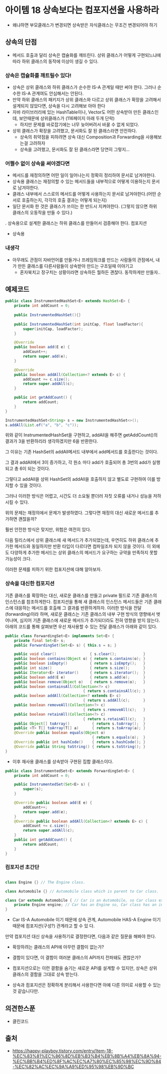 # 아이템 18 상속보다는 컴포지션을 사용하라

- 왜냐하면 부모클래스가 변경되면 상속받은 자식클래스는 무조건 변경되어야 하기 

## 상속의 단점
- 메서드 호출과 달리 상속은 캡슐화를 깨뜨린다. 상위 클래스가 어떻게 구현되느냐에 따라 하위 클래스의 동작에 이상이 생길
수 있다.

### 상속은 캡슐화를 깨트릴수 있다!
- 상속은 상위 클래스와 하위 클래스가 순수한 IS-A 관계일 때만 써야 한다. 그러나 순수한 IS-A 관계여도 안심해서는 안된다.
- 만약 하위 클래스의 패키지가 상위 클래스와 다르고 상위 클래스가 확장을 고려해서 설계되지 않았다면, 상속을 다시 고려해보
아야 한다
- 자바 라이브러리에 있는 HashTable이나, Vector도 어떤 상속받아 만든 클래스인데, 보안때문에 상위클래스가 (116페이지 아래 두개 단락)
  -  하지만 문제를 바로잡기에는 너무 늦어버려서 바꿀 수 없게 되었다.
- 상위 클래스가 확장을 고려했고, 문서화도 잘 된 클래스라면 안전하다.
  - 상속의 취약점을 피하려면 상속 대신 Composition과 Forwarding을 사용해보는걸 고려하자
  - 상속을 고려했고, 문서화도 잘 된 클래스라면 당연히 그렇지...

### 어쩔수 없이 상속을 써야겠다면

- 메서드를 재정의하면 어떤 일이 일어나는지 정확히 정리하여 문서로 남겨야한다.
- 상속용 클래스는 재정의할 수 있는 메서드들을 내부적으로 어떻게 이용하는지 문서로 남겨야한다.
- 클래스 내부에서 스스로의 메서드를 어떻게 사용하는지 문서로 남겨야한다.(어떤 순서로 호출하는지, 각각의 호출 결과는 어떻게
되는지)
- 일단 문서화 한 것은 클래스가 쓰이는 한 반드시 지켜야한다. (그렇지 않으면 하위 클래스의 오동작을 만들 수 있다.)

. 상속용으로 설계한 클래스는 하위 클래스를 만들어서 검증해야 한다.
컴포지션
- 상속용

### 내생각

- 아무래도 관점이 자바언어를 만들거나 프레임워크를 만드는 사람들의 관점에서, 내가 만든 클래스를 다른사람들이 상속받아 만드는 구조일때 이야기고
  - 혼자북치고 장구치는 상황이라면 상속하든 뭘하든 괜찮다. 동작하게만 만들자..



## 예제코드


```java
public class InstrumentedHashSet<E> extends HashSet<E> {
    private int addCount = 0;
    
    public InstrumentedHashSet(){}
    
    public InstrumentedHashSet(int initCap, float loadFactor){
    	super(initCap, loadFactor);
    }

    @Override
    public boolean add(E e) {
        addCount++;
        return super.add(e);
    }

    @Override
    public boolean addAll(Collection<? extends E> c) {
        addCount += c.size();
        return super.addAll(c);
    }

    public int getAddCount() {
        return addCount;
    }
}

InstrumentedHashSet<String> s = new InstrumentedHashSet<>();
s.addAll(List.of("a", "b", "c"));
```
위와 같이 InstrumentedHashSet을 구현하고, addAll을 해주면 getAddCount()의 결과가 3을 반환하리라 생각하겠지만 6을 반환한다.

그 이유는 기존 HashSet의 addAll메서드 내부에서 add메서드를 호출한다는 것이다.

그 결과 addAll에서 3이 증가하고, 각 원소 마다 add가 호출되어 총 3번의 add가 실행되고 총 6이 되는 것이다.

 

그렇다고 addAll을 상위 HashSet의 addAll을 호출하지 않고 별도로 구현하여 이를 방지할 수 있을 것이다.

그러나 이러한 방식은 어렵고, 시간도 더 소요될 뿐더러 자칫 오류를 내거나 성능을 저하시킬 수 있다.

 

위의 문제는 재정의에서 문제가 발생하였다. 그렇다면 재정의 대신 새로운 메서드를 추가하면 괜찮을까?

훨씬 안전한 방식은 맞지만, 위험은 여전히 있다.

다음 릴리스에서 상위 클래스에 새 메서드가 추가되었는데, 우연히도 하위 클래스에 추가한 메서드와 동일하지만 반환 타입이 다르다면 컴파일조차 되지 않을 것이다. 이 외에도 다양하게 추가한 메서드는 상위 클래스의 메서드가 요구하는 규약을 만족하지 못할 가능성이 크다.

 

이러한 문제를 피하기 위한 컴포지션에 대해 알아보자.






### 상속을 대신한 컴포지션
기존 클래스를 확장하는 대신, 새로운 클래스를 만들고 private 필드로 기존 클래스의 인스턴스를 참조하게한다.
컴포지션을 통해 새 클래스의 인스턴스 메서드들은 기존 클래스에 대응하는 메서드를 호출해 그 결과를 반환하게하자.
이러한 방식을 전달(forwarding)이라 하며, 새로운 클래스는 기존 클래스의 내부 구현 방식의 영향에서 벗어나며, 심지어 기존 클래스에 새로운 메서드가 추가되더라도 전혀 영향을 받지 않는다.
아래의 코드를 통해 살펴보면 우선 재사용할 수 있는 전달 클래스가 아래와 같이 있다.

```java
public class ForwardingSet<E> implements Set<E> {
    private final Set<E> s;
    public ForwardingSet(Set<E> s) { this.s = s; }

    public void clear()               { s.clear();            }
    public boolean contains(Object o) { return s.contains(o); }
    public boolean isEmpty()          { return s.isEmpty();   }
    public int size()                 { return s.size();      }
    public Iterator<E> iterator()     { return s.iterator();  }
    public boolean add(E e)           { return s.add(e);      }
    public boolean remove(Object o)   { return s.remove(o);   }
    public boolean containsAll(Collection<?> c)
                                   { return s.containsAll(c); }
    public boolean addAll(Collection<? extends E> c)
                                   { return s.addAll(c);      }
    public boolean removeAll(Collection<?> c)
                                   { return s.removeAll(c);   }
    public boolean retainAll(Collection<?> c)
                                   { return s.retainAll(c);   }
    public Object[] toArray()          { return s.toArray();  }
    public <T> T[] toArray(T[] a)      { return s.toArray(a); }
    @Override public boolean equals(Object o)
                                       { return s.equals(o);  }
    @Override public int hashCode()    { return s.hashCode(); }
    @Override public String toString() { return s.toString(); }
}
```
- 이후 재사용 클래스를 상속받아 구현된 집합 클래스이다.
```java
public class InstrumentedSet<E> extends ForwardingSet<E> {
    private int addCount = 0;

    public InstrumentedSet(Set<E> s) {
        super(s);
    }

    @Override public boolean add(E e) {
        addCount++;
        return super.add(e);
    }
    @Override public boolean addAll(Collection<? extends E> c) {
        addCount += c.size();
        return super.addAll(c);
    }
    public int getAddCount() {
        return addCount;
    }
}
```


### 컴포지션 초간단
```java

class Engine {} // The Engine class.

class Automobile {} // Automobile class which is parent to Car class.

class Car extends Automobile { // Car is an Automobile, so Car class extends Automobile 클래스
    private Engine engine; // Car has an Engine so, Car class has an instance of Engine class as its member.
}
```
- Car IS-A Automobile 이기 때문에 상속 관계, Automobile HAS-A Engine 이기 때문에 컴포지션(구성?) 관계라고 할 수 있
다. 


만약 컴포지션 대신 상속을 사용하기로 결정한다면, 다음과 같은 질문을 해봐야 한다.
- 확장하려는 클래스의 API에 아무런 결함이 없는가?
- 결함이 있다면, 이 결함이 여러분 클래스의 API까지 전파돼도 괜찮은가?
- 컴포지션으로는 이런 결함을 숨기는 새로운 API를 설계할 수 있지만, 상속은 상위 클래스의 결함을 그대로 상속 받는다.


- 상속과 컴포지션은 정확하게 분리해서 사용한다면 아예 다른 의미로 사용할 수 있는 것 같습니다만. 

## 의견한스푼
- 클린코드

## 출처
- https://happy-playboy.tistory.com/entry/Item-18-%EC%83%81%EC%86%8D%EB%B3%B4%EB%8B%A4%EB%8A%94-%EC%BB%B4%ED%8F%AC%EC%A7%80%EC%85%98%EC%9D%84-%EC%82%AC%EC%9A%A9%ED%95%98%EB%9D%BC
